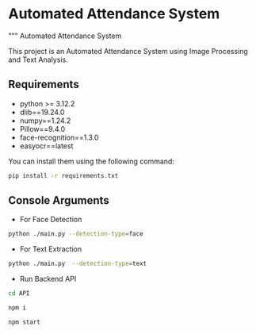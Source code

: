 # Automated Attendance System

"""
Automated Attendance System

This project is an Automated Attendance System using Image Processing and Text Analysis.

## Requirements

- python >= 3.12.2
- dlib==19.24.0
- numpy==1.24.2
- Pillow==9.4.0
- face-recognition==1.3.0
- easyocr==latest

You can install them using the following command:

```bash
pip install -r requirements.txt
```

## Console Arguments 
- For Face Detection
````bash
python ./main.py --detection-type=face
````
- For Text Extraction
``````bash
python ./main.py  --detection-type=text
``````

- Run Backend API
```bash
cd API
```
```bash
npm i
```
```bash
npm start 
```